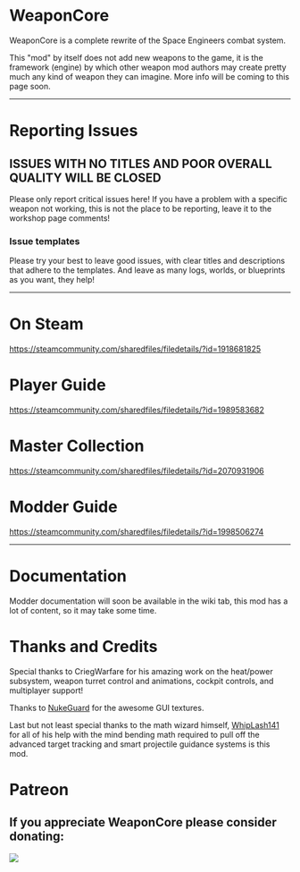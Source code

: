 # WeaponCore

WeaponCore is a complete rewrite of the Space Engineers combat system.

This "mod" by itself does not add new weapons to the game, it is the framework (engine) by which other weapon mod authors may create pretty much any kind of weapon they can imagine. More info will be coming to this page soon.


***


# Reporting Issues

## **ISSUES WITH NO TITLES AND POOR OVERALL QUALITY WILL BE CLOSED**

Please only report critical issues here! If you have a problem with a specific weapon not working, this is not the place to be reporting, leave it to the workshop page comments!

### Issue templates

Please try your best to leave good issues, with clear titles and descriptions that adhere to the templates. And leave as many logs, worlds, or blueprints as you want, they help!


***


# On Steam
https://steamcommunity.com/sharedfiles/filedetails/?id=1918681825


# Player Guide

https://steamcommunity.com/sharedfiles/filedetails/?id=1989583682

# Master Collection

https://steamcommunity.com/sharedfiles/filedetails/?id=2070931906

# Modder Guide

https://steamcommunity.com/sharedfiles/filedetails/?id=1998506274


***


# Documentation

Modder documentation will soon be available in the wiki tab, this mod has a lot of content, so it may take some time.

# Thanks and Credits

Special thanks to CriegWarfare for his amazing work on the heat/power subsystem, weapon turret control and animations, cockpit controls, and multiplayer support!

Thanks to [NukeGuard](https://github.com/nukeguard) for the awesome GUI textures. 

Last but not least special thanks to the math wizard himself, [WhipLash141](https://github.com/Whiplash141) for all of his help with the mind bending math required to pull off the advanced target tracking and smart projectile guidance systems is this mod.

# Patreon

## If you appreciate WeaponCore please consider donating:

[![](https://upload.wikimedia.org/wikipedia/commons/thumb/8/82/Patreon_logo_with_wordmark.svg/512px-Patreon_logo_with_wordmark.svg.png)](https://www.patreon.com/user?u=14228932)	
